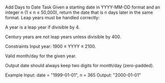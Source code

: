 Add Days to Date
Task
Given a starting date in YYYY-MM-DD format and an integer n (1 ≤ n ≤ 50,000), return the date that is n days later in the same format.
Leap years must be handled correctly:

A year is a leap year if divisible by 4.

Century years are not leap years unless divisible by 400.

Constraints
Input year: 1900 ≤ YYYY ≤ 2100.

Valid month/day for the given year.

Output date should always keep two digits for month/day (zero-padded).

Example
Input:
date = "1999-01-01", n = 365
Output:
"2000-01-01"